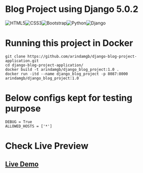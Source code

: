 # Blog Project using Django 5.0.2

![HTML5](https://img.shields.io/badge/html5-%23E34F26.svg?style=for-the-badge&logo=html5&logoColor=white)![CSS3](https://img.shields.io/badge/css3-%231572B6.svg?style=for-the-badge&logo=css3&logoColor=white)![Bootstrap](https://img.shields.io/badge/bootstrap-%238511FA.svg?style=for-the-badge&logo=bootstrap&logoColor=white)![Python](https://img.shields.io/badge/python-3670A0?style=for-the-badge&logo=python&logoColor=ffdd54)![Django](https://img.shields.io/badge/django-%23092E20.svg?style=for-the-badge&logo=django&logoColor=white)

# Running this project in Docker
```
git clone https://github.com/arindamgb/django-blog-project-application.git
cd django-blog-project-application/
docker build -t arindamgb/django_blog_project:1.0 .
docker run -itd --name django_blog_project -p 8087:8000 arindamgb/django_blog_project:1.0
```

# Below configs kept for testing purpose
```
DEBUG = True
ALLOWED_HOSTS = ['*']
```

# Check Live Preview
## [Live Demo](https://blogproject.arindamgb.com/)
